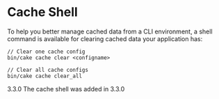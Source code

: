 # Cache Shell

To help you better manage cached data from a CLI environment, a shell command
is available for clearing cached data your application has:

    // Clear one cache config
    bin/cake cache clear <configname>

    // Clear all cache configs
    bin/cake cache clear_all

<div class="versionadded">

3.3.0
The cache shell was added in 3.3.0

</div>
